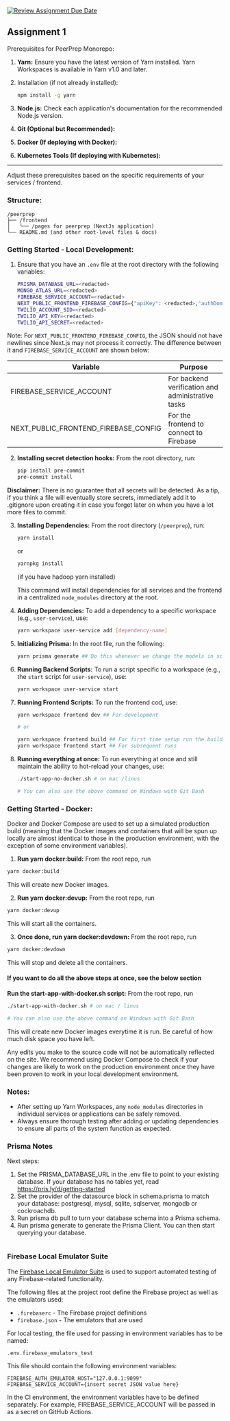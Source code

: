 [![Review Assignment Due Date](https://classroom.github.com/assets/deadline-readme-button-24ddc0f5d75046c5622901739e7c5dd533143b0c8e959d652212380cedb1ea36.svg)](https://classroom.github.com/a/6BOvYMwN)

## Assignment 1

Prerequisites for PeerPrep Monorepo:

1. **Yarn:** Ensure you have the latest version of Yarn installed. Yarn
    Workspaces is available in Yarn v1.0 and later.
2. Installation (if not already installed):

    ```bash
    npm install -g yarn
    ```

3. **Node.js:** Check each application's documentation for the recommended
    Node.js version.
4. **Git (Optional but Recommended):**
5. **Docker (If deploying with Docker):**
6. **Kubernetes Tools (If deploying with Kubernetes):**

---

Adjust these prerequisites based on the specific requirements of
your services / frontend.

### Structure:

```
/peerprep
├── /frontend
│   └── /pages for peerprep (NextJs application)
└── README.md (and other root-level files & docs)
```

### Getting Started - Local Development:

1. Ensure that you have an `.env` file at the root directory with the following variables:
    ```bash
    PRISMA_DATABASE_URL=<redacted>
    MONGO_ATLAS_URL=<redacted>
    FIREBASE_SERVICE_ACCOUNT=<redacted>
    NEXT_PUBLIC_FRONTEND_FIREBASE_CONFIG={"apiKey": <redacted>,"authDomain": <redacted>,"projectId": <redacted>,"storageBucket": <redacted>,"messagingSenderId": <redacted>,"appId": <redacted>}
    TWILIO_ACCOUNT_SID=<redacted>
    TWILIO_API_KEY=<redacted>
    TWILIO_API_SECRET=<redacted>
    ```
Note: For `NEXT_PUBLIC_FRONTEND_FIREBASE_CONFIG`, the JSON should not have newlines since Next.js may not process it correctly.
The difference between it and `FIREBASE_SERVICE_ACCOUNT` are shown below:

| Variable | Purpose |
| -------- | ------- |
| FIREBASE_SERVICE_ACCOUNT | For backend verification and administrative tasks |
| NEXT_PUBLIC_FRONTEND_FIREBASE_CONFIG | For the frontend to connect to Firebase |

2. **Installing secret detection hooks:** From the root directory, run:
    ```bash
    pip install pre-commit
    pre-commit install
    ```
   
**Disclaimer:** There is no guarantee that all secrets will be detected.
As a tip, if you think a file will eventually store secrets, immediately add it to .gitignore upon creating
it in case you forget later on when you have a lot more files to commit.


3. **Installing Dependencies:** From the root directory (`/peerprep`), run:

   ```bash
   yarn install
   ```

   or

   ```bash
   yarnpkg install
   ```

   (if you have hadoop yarn installed)

   This command will install dependencies for all services and the frontend in a
   centralized `node_modules` directory at the root.

4. **Adding Dependencies:** To add a dependency to a specific workspace (e.g.,
   `user-service`), use:

   ```bash
   yarn workspace user-service add [dependency-name]
   ```

5. **Initializing Prisma:** In the root file, run the following:

   ```bash
   yarn prisma generate ## Do this whenever we change the models in schema.prisma
   ```

6. **Running Backend Scripts:** To run a script specific to a workspace (e.g.,
   the `start` script for `user-service`), use:

   ```bash
   yarn workspace user-service start
   ```

7. **Running Frontend Scripts:** To run the frontend cod, use:

   ```bash
   yarn workspace frontend dev ## For development

   # or

   yarn workspace frontend build ## For first time setup run the build command
   yarn workspace frontend start ## For subsequent runs
   ```

8. **Running everything at once:** To run everything at once and still maintain the ability to hot-reload your changes, use:

    ```bash
    ./start-app-no-docker.sh # on mac /linus
   
    # You can also use the above command on Windows with Git Bash
    
    ```

### Getting Started - Docker:
Docker and Docker Compose are used to set up a simulated production build (meaning that the Docker images and 
containers that will be spun up locally are almost identical to those in the production environment, with the exception
of some environment variables).

1. **Run yarn docker:build:** From the root repo, run

```bash
yarn docker:build 
```
This will create new Docker images.

2. **Run yarn docker:devup:** From the root repo, run
```bash
yarn docker:devup 
```
This will start all the containers.

3. **Once done, run yarn docker:devdown:** From the root repo, run
```bash
yarn docker:devdown 
```
This will stop and delete all the containers.

#### If you want to do all the above steps at once, see the below section

**Run the start-app-with-docker.sh script:** From the root repo, run

```bash
./start-app-with-docker.sh # on mac / linus

# You can also use the above command on Windows with Git Bash
```
This will create new Docker images everytime it is run. Be careful of how much disk space you have left.

Any edits you make to the source code will not be automatically reflected on the site. We recommend using Docker
Compose to check if your changes are likely to work on the production environment once they have been proven to work
in your local development environment.

### Notes:

- After setting up Yarn Workspaces, any `node_modules` directories in individual
  services or applications can be safely removed.
- Always ensure thorough testing after adding or updating dependencies to ensure
  all parts of the system function as expected.

### Prisma Notes

Next steps:

1. Set the PRISMA_DATABASE_URL in the .env file to point to your existing database. If
   your database has no tables yet, read https://pris.ly/d/getting-started
2. Set the provider of the datasource block in schema.prisma to match your
   database: postgresql, mysql, sqlite, sqlserver, mongodb or cockroachdb.
3. Run prisma db pull to turn your database schema into a Prisma schema.
4. Run prisma generate to generate the Prisma Client. You can then start
   querying your database.

```

```

### Firebase Local Emulator Suite
The [Firebase Local Emulator Suite](https://firebase.google.com/docs/emulator-suite) is used to support
automated testing of any Firebase-related functionality.

The following files at the project root define the Firebase project as well as the emulators used:
* `.firebaserc` - The Firebase project definitions
* `firebase.json` - The emulators that are used

For local testing, the file used for passing in environment variables has to be named:
```
.env.firebase_emulators_test
```

This file should contain the following environment variables:
```
FIREBASE_AUTH_EMULATOR_HOST="127.0.0.1:9099"
FIREBASE_SERVICE_ACCOUNT={insert secret JSON value here}
```

In the CI environment, the environment variables have to be defined separately.
For example, FIREBASE_SERVICE_ACCOUNT will be passed in as a secret on GitHub Actions.
